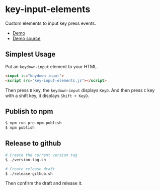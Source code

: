 key-input-elements
=========================

Custom elements to input key press events.

* [Demo](https://kui.github.io/key-input-elements/)
* [Demo source](https://github.com/kui/key-input-elements/blob/master/docs/index.html)


Simplest Usage
------------------

Put an `keydown-input` element to your HTML.

~~~~~~~~~~~~~~~~~~~~~~~~~~~~~~~~~~~~~~~~~~~~~html
<input is="keydown-input">
<script src="key-input-elements.js"></script>
~~~~~~~~~~~~~~~~~~~~~~~~~~~~~~~~~~~~~~~~~~~~~

Then press `D` key, the `keydown-input` displays `KeyD`. And then press `C` key with a shift key, it displays `Shift + KeyD`.


Publish to npm
--------------

```sh
$ npm run pre-npm-publish
$ npm publish
```

Release to github
-------------------

```sh
# Create the current version tag
$ ./version-tag.sh

# Create release draft
$ ./release-github.sh
```
 
 Then confirm the draft and release it.
